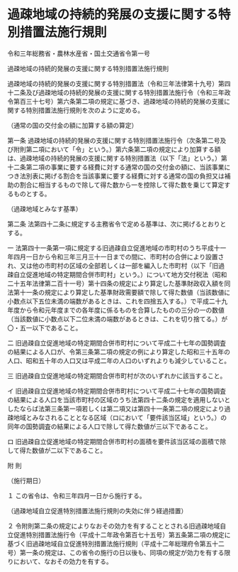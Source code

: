 # 過疎地域の持続的発展の支援に関する特別措置法施行規則

令和三年総務省・農林水産省・国土交通省令第一号

過疎地域の持続的発展の支援に関する特別措置法施行規則

過疎地域の持続的発展の支援に関する特別措置法（令和三年法律第十九号）第四十二条及び過疎地域の持続的発展の支援に関する特別措置法施行令（令和三年政令第百三十七号）第六条第二項の規定に基づき、過疎地域の持続的発展の支援に関する特別措置法施行規則を次のように定める。

（通常の国の交付金の額に加算する額の算定）

第一条 過疎地域の持続的発展の支援に関する特別措置法施行令（次条第二号及び附則第二項において「令」という。）第六条第二項の規定により加算する額は、過疎地域の持続的発展の支援に関する特別措置法（以下「法」という。）第十二条第二項の事業に要する経費に対する通常の国の交付金の額に、当該事業につき法別表に掲げる割合を当該事業に要する経費に対する通常の国の負担又は補助の割合に相当するもので除して得た数から一を控除して得た数を乗じて算定するものとする。

（過疎地域とみなす基準）

第二条 法第四十二条に規定する主務省令で定める基準は、次に掲げるとおりとする。

一 法第四十一条第一項に規定する旧過疎自立促進地域の市町村のうち平成十一年四月一日から令和三年三月三十一日までの間に、市町村の合併により設置され、又は他の市町村の区域の全部若しくは一部を編入した市町村（以下「旧過疎自立促進地域の特定期間合併市町村」という。）について地方交付税法（昭和二十五年法律第二百十一号）第十四条の規定により算定した基準財政収入額を同法第十一条の規定により算定した基準財政需要額で除して得た数値（当該数値に小数点以下五位未満の端数があるときは、これを四捨五入する。）で平成二十九年度から令和元年度までの各年度に係るものを合算したものの三分の一の数値（当該数値に小数点以下二位未満の端数があるときは、これを切り捨てる。）が〇・五一以下であること。

二 旧過疎自立促進地域の特定期間合併市町村について平成二十七年の国勢調査の結果による人口が、令第三条第二項の規定の例により算定した昭和三十五年の人口、昭和五十年の人口又は平成二年の人口のいずれよりも減少していること。

三 旧過疎自立促進地域の特定期間合併市町村が次のいずれかに該当すること。

イ 旧過疎自立促進地域の特定期間合併市町村について平成二十七年の国勢調査の結果による人口を当該市町村の区域のうち法第四十二条の規定を適用しないとしたならば法第三条第一項若しくは第二項又は第四十一条第二項の規定により過疎地域とみなされることとなる区域（ロにおいて「要件該当区域」という。）の同年の国勢調査の結果による人口で除して得た数値が三以下であること。

ロ 旧過疎自立促進地域の特定期間合併市町村の面積を要件該当区域の面積で除して得た数値が二以下であること。

附 則

（施行期日）

１ この省令は、令和三年四月一日から施行する。

（過疎地域自立促進特別措置法施行規則の失効に伴う経過措置）

２ 令附則第二条の規定によりなおその効力を有することとされる旧過疎地域自立促進特別措置法施行令（平成十二年政令第百七十五号）第五条第二項の規定に基づく旧過疎地域自立促進特別措置法施行規則（平成十二年総理府令第五十二号）第一条の規定は、この省令の施行の日以後も、同項の規定が効力を有する限りにおいて、なおその効力を有する。
